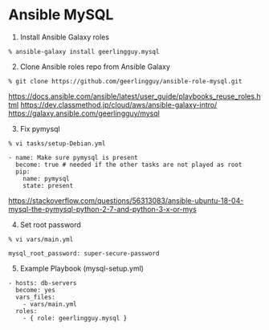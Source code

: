 # Ansible MySQL

1. Install Ansible Galaxy roles

```
% ansible-galaxy install geerlingguy.mysql
```


2. Clone Ansible roles repo from Ansible Galaxy

```
% git clone https://github.com/geerlingguy/ansible-role-mysql.git
```

https://docs.ansible.com/ansible/latest/user_guide/playbooks_reuse_roles.html
https://dev.classmethod.jp/cloud/aws/ansible-galaxy-intro/
https://galaxy.ansible.com/geerlingguy/mysql


3. Fix pymysql

```
% vi tasks/setup-Debian.yml 
```
```
- name: Make sure pymysql is present
  become: true # needed if the other tasks are not played as root
  pip:
    name: pymysql
    state: present
```

https://stackoverflow.com/questions/56313083/ansible-ubuntu-18-04-mysql-the-pymysql-python-2-7-and-python-3-x-or-mys


4. Set root password

```
% vi vars/main.yml
```
```
mysql_root_password: super-secure-password
```

5. Example Playbook (mysql-setup.yml)

```
- hosts: db-servers
  become: yes
  vars_files:
    - vars/main.yml
  roles:
    - { role: geerlingguy.mysql }
```
